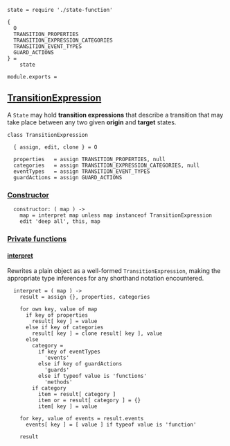    state = require './state-function'

    {
      O
      TRANSITION_PROPERTIES
      TRANSITION_EXPRESSION_CATEGORIES
      TRANSITION_EVENT_TYPES
      GUARD_ACTIONS
    } =
        state

    module.exports =



## [TransitionExpression](#transition-expression)

A `State` may hold **transition expressions** that describe a transition that
may take place between any two given **origin** and **target** states.

    class TransitionExpression

      { assign, edit, clone } = O

      properties   = assign TRANSITION_PROPERTIES, null
      categories   = assign TRANSITION_EXPRESSION_CATEGORIES, null
      eventTypes   = assign TRANSITION_EVENT_TYPES
      guardActions = assign GUARD_ACTIONS


### [Constructor](#transition-expression--constructor)

      constructor: ( map ) ->
        map = interpret map unless map instanceof TransitionExpression
        edit 'deep all', this, map



### [Private functions](#transition-expression--private)


#### [interpret](#transition-expression--private--interpret)

Rewrites a plain object as a well-formed `TransitionExpression`, making the
appropriate type inferences for any shorthand notation encountered.

      interpret = ( map ) ->
        result = assign {}, properties, categories

        for own key, value of map
          if key of properties
            result[ key ] = value
          else if key of categories
            result[ key ] = clone result[ key ], value
          else
            category =
              if key of eventTypes
                'events'
              else if key of guardActions
                'guards'
              else if typeof value is 'functions'
                'methods'
            if category
              item = result[ category ]
              item or = result[ category ] = {}
              item[ key ] = value

        for key, value of events = result.events
          events[ key ] = [ value ] if typeof value is 'function'

        result
